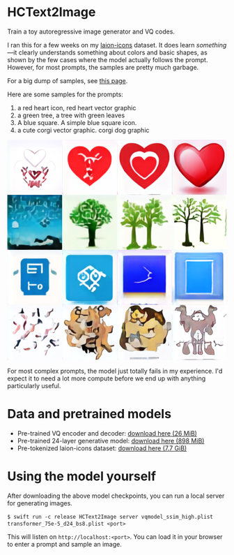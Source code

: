 # HCText2Image

Train a toy autoregressive image generator and VQ codes.

I ran this for a few weeks on my [laion-icons](https://github.com/unixpickle/laion-icons) dataset.
It does learn *something*&mdash;it clearly understands something about colors and basic shapes,
as shown by the few cases where the model actually follows the prompt.
However, for most prompts, the samples are pretty much garbage.

For a big dump of samples, see [this page](https://data.aqnichol.com/hctext2image/samples/).

Here are some samples for the prompts:

 1. a red heart icon, red heart vector graphic
 2. a green tree, a tree with green leaves
 3. A blue square. A simple blue square icon.
 4. a cute corgi vector graphic. corgi dog graphic

![Samples from the model](Images/samples.png)

For most complex prompts, the model just totally fails in my experience. I'd expect it to need a lot more compute
before we end up with anything particularly useful.

# Data and pretrained models

 * Pre-trained VQ encoder and decoder: [download here (26 MiB)](https://data.aqnichol.com/hctext2image/vqmodel_ssim_high.plist)
 * Pre-trained 24-layer generative model: [download here (898 MiB)](https://data.aqnichol.com/hctext2image/transformer_75e-5_d24_bs8.plist)
 * Pre-tokenized laion-icons dataset: [download here (7.7 GiB)](https://data.aqnichol.com/hctext2image/vqs.tar.gz)

# Using the model yourself

After downloading the above model checkpoints, you can run a local server for generating images.

```shell
$ swift run -c release HCText2Image server vqmodel_ssim_high.plist transformer_75e-5_d24_bs8.plist <port>
```

This will listen on `http://localhost:<port>`. You can load it in your browser to enter a prompt and sample an image.
